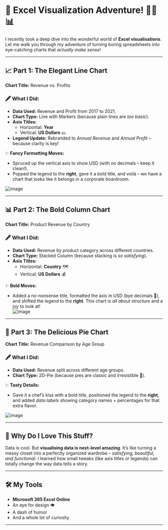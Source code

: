 # 🎉 Excel Visualization Adventure! 🚴‍♂️📊  

I recently took a deep dive into the wonderful world of **Excel visualisations**. Let me walk you through my adventure of turning boring spreadsheets into eye-catching charts that *actually make sense*!  

---

## 📈 Part 1: The Elegant Line Chart  
**Chart Title:** Revenue vs. Profits  

### 🖋️ What I Did:  
- **Data Used:** Revenue and Profit from 2017 to 2021.  
- **Chart Type:** Line with Markers (because plain lines are *too basic*).  
- **Axis Titles:**  
  - Horizontal: **Year**  
  - Vertical: **US Dollars** 💵  
- **Legend Update:** Rebranded to *Annual Revenue* and *Annual Profit* – because clarity is key!  

✨ **Fancy Formatting Moves:**  
- Spruced up the vertical axis to show USD (with no decimals – keep it clean!).  
- Popped the legend to the **right**, gave it a bold title, and voilà – we have a chart that looks like it belongs in a corporate boardroom.  

![image](https://github.com/user-attachments/assets/737ce4d8-c2a1-4e17-9c35-7820dfa62b8a)

---

## 📊 Part 2: The Bold Column Chart  
**Chart Title:** Product Revenue by Country  

### 🖋️ What I Did:  
- **Data Used:** Revenue by product category across different countries.  
- **Chart Type:** Stacked Column (because stacking is *so satisfying*).  
- **Axis Titles:**  
  - Horizontal: **Country** 🗺️  
  - Vertical: **US Dollars** 💰  

✨ **Bold Moves:**  
- Added a no-nonsense title, formatted the axis in USD (bye decimals 👋), and shifted the legend to the **right**. This chart is *all about structure* and a joy to look at!  
![image](https://github.com/user-attachments/assets/a062d1b5-86fb-418e-bdcf-1be147868445)
 
---

## 🥧 Part 3: The Delicious Pie Chart  
**Chart Title:** Revenue Comparison by Age Group  

### 🖋️ What I Did:  
- **Data Used:** Revenue split across different age groups.  
- **Chart Type:** 2D-Pie (because pies are classic and irresistible 🥧).  

✨ **Tasty Details:**  
- Gave it a chef’s kiss with a bold title, positioned the legend to the **right**, and added *data labels* showing category names + percentages for that extra flavor.  

![image](https://github.com/user-attachments/assets/d1054fa8-b85b-4d77-9ffe-e9efe028ee6f)

---

## 🤔 Why Do I Love This Stuff?  
Data is cool. But **visualising data is next-level amazing**. It’s like turning a messy closet into a perfectly organized wardrobe – *satisfying, beautiful, and functional*. I learned how small tweaks (like axis titles or legends) can totally change the way data tells a story.  

---

## 🛠️ My Tools  
- **Microsoft 365 Excel Online**  
- An eye for design 👁️  
- A dash of humor 
- And a whole lot of curiosity  

---
